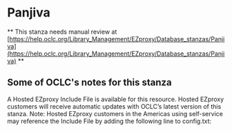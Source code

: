 # Panjiva
** This stanza needs manual review at [https://help.oclc.org/Library_Management/EZproxy/Database_stanzas/Panjiva](https://help.oclc.org/Library_Management/EZproxy/Database_stanzas/Panjiva) **

## Some of OCLC's notes for this stanza

A Hosted EZproxy Include File is available for this resource. Hosted EZproxy customers will receive automatic updates with OCLC&rsquo;s latest version of this stanza. Note: Hosted EZproxy customers in the Americas using self-service may reference the Include File by adding the following line to config.txt:

&nbsp;
